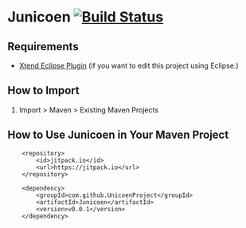 Junicoen [![Build Status](https://secure.travis-ci.org/UnicoenProject/Junicoen.png?branch=master)](http://travis-ci.org/UnicoenProject/Junicoen)
========

## Requirements
- [Xtend Eclipse Plugin](http://www.eclipse.org/xtend/download.html) (if you want to edit this project using Eclipse.)

## How to Import
1. Import > Maven > Existing Maven Projects

## How to Use Junicoen in Your Maven Project

```
	<repository>
	    <id>jitpack.io</id>
	    <url>https://jitpack.io</url>
	</repository>
```

```
	<dependency>
	    <groupId>com.github.UnicoenProject</groupId>
	    <artifactId>Junicoen</artifactId>
	    <version>v0.0.1</version>
	</dependency>
```
